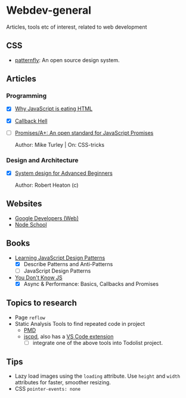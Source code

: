 # Webdev-general
Articles, tools etc of interest, related to web development

## CSS

- [patternfly](https://www.patternfly.org/): An open source design system.

## Articles

### Programming

* [x] [Why JavaScript is eating HTML](https://css-tricks.com/why-javascript-is-eating-html/)
* [x] [Callback Hell](http://callbackhell.com/)
* [ ] [Promises/A+: An open standard for JavaScript Promises](https://promisesaplus.com/)
  
  Author: Mike Turley | On: CSS-tricks

### Design and Architecture
  
- [x] [System design for Advanced Beginners](https://robertheaton.com/2020/04/06/systems-design-for-advanced-beginners/)

  Author: Robert Heaton (c)

## Websites

* [Google Developers (Web)](https://developers.google.com/web)
* [Node School](https://nodeschool.io/) 

## Books

* [Learning JavaScript Design Patterns](https://addyosmani.com/resources/essentialjsdesignpatterns/book/)
    * [x] Describe Patterns and Anti-Patterns
    * [ ] JavaScript Design Patterns
* [You Don't Know JS](https://github.com/getify/You-Dont-Know-JS)
    * [x] Async & Performance: Basics, Callbacks and Promises

## Topics to research
 
* Page `reflow`
* Static Analysis Tools to find repeated code in project
    * [PMD](https://pmd.github.io/pmd-6.23.0/pmd_userdocs_cpd.html)
    * [jscpd](https://github.com/kucherenko/jscpd), also has a [VS Code extension](https://marketplace.visualstudio.com/items?itemName=paulhoughton.vscode-jscpd)
        * [ ] integrate one of the above tools into Todolist project.
 
 ## Tips
 
 - Lazy load images using the `loading` attribute. Use `height` and `width` attributes for faster, smoother resizing.
 - CSS `pointer-events: none` 
